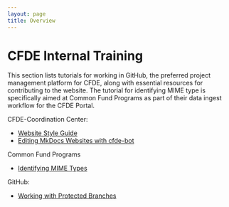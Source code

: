 ```yaml
---
layout: page
title: Overview
---
```


CFDE Internal Training
=========================

This section lists tutorials for working in GitHub, the preferred project management platform for CFDE, along with essential resources for contributing to the website. The tutorial for identifying MIME type is specifically aimed at Common Fund Programs as part of their data ingest workflow for the CFDE Portal.

CFDE-Coordination Center:

   - [Website Style Guide](./Website-Style-Guide/0index.md)
   - [Editing MkDocs Websites with cfde-bot](cfdebot_website_editing.md)


Common Fund Programs

   - [Identifying MIME Types](./MIME-type/index.md)

GitHub:

   - [Working with Protected Branches](ProtectedBranch_HowTo.md)
